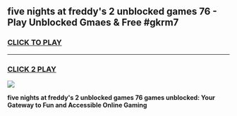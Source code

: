
## five nights at freddy's 2 unblocked games 76 - Play Unblocked Gmaes & Free #gkrm7
<h3>
<a href="https://premium.freeplayer.one?title=five_nights_at_freddy's_2_unblocked_games_76&ref=03M">CLICK TO PLAY</a></h3>
<hr>

<h3>
<a href="https://premium.freeplayer.one?title=five_nights_at_freddy's_2_unblocked_games_76&ref=03M">CLICK 2 PLAY</a>
  
</h3>

<a href="https://premium.freeplayer.one?title=five_nights_at_freddy's_2_unblocked_games_76&ref=03M"><img src="https://clearcache.store/games.png"></a>


**five nights at freddy's 2 unblocked games 76 games unblocked: Your Gateway to Fun and Accessible Online Gaming**
